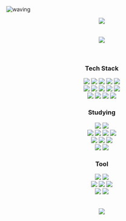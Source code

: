 <!--Title-->
![waving](https://capsule-render.vercel.app/api?type=waving&height=200&text=MINBEOM&fontAlign=80&fontAlignY=40&color=gradient)
<!--Velog-->
<div align="center">
  <a href="https://velog.io/@alsqja2626/posts">
    <img src="https://img.shields.io/badge/Trouble Shooting Velog%20-%235c86fa.svg?&style=for-the-badge&&logoColor=white"/>
  </a>
</div>
<br><br>
<div align="center">
  <img src="https://github-readme-stats.vercel.app/api/top-langs/?username=alsqja&layout=compact"/>
</div>
<br><br>
<!--Tech Stack-->
<h3 align="center">Tech Stack</h3>
<div align="center">
  <img src="https://img.shields.io/badge/java-007396.svg?style=for-the-badge&logo=java&logoColor=white"/>
  <img src="https://img.shields.io/badge/spring-6DB33F.svg?style=for-the-badge&logo=spring&logoColor=white"/>
  <img src="https://img.shields.io/badge/springboot-6DB33F.svg?style=for-the-badge&logo=springboot&logoColor=white"/>
  <img src="https://img.shields.io/badge/tymeleaf-005F0F.svg?style=for-the-badge&logo=thymeleaf&logoColor=white"/>
  <img src="https://img.shields.io/badge/jpa-7952B3.svg?style=for-the-badge&logo=jpa&logoColor=white"/>
</div>
<div align="center">
  <img src="https://img.shields.io/badge/javascript-F7DF1E.svg?style=for-the-badge&logo=javascript&logoColor=black"/>
  <img src="https://img.shields.io/badge/react-61DAFB.svg?style=for-the-badge&logo=react&logoColor=black"/>
  <img src="https://img.shields.io/badge/html5-E34F26.svg?style=for-the-badge&logo=html5&logoColor=white"/>
  <img src="https://img.shields.io/badge/css3-1572B6.svg?style=for-the-badge&logo=css3&logoColor=white"/>
  <img src="https://img.shields.io/badge/jquery-0769AD.svg?style=for-the-badge&logo=jquery&logoColor=white"/>
</div>
<div align="center">
  <img src="https://img.shields.io/badge/mysql-4479A1.svg?style=for-the-badge&logo=mysql&logoColor=white"/>
  <img src="https://img.shields.io/badge/MSSQL-CC2927.svg?style=for-the-badge&logo=microsoftsqlserver&logoColor=white"/>
  <img src="https://img.shields.io/badge/docker-2496ED.svg?style=for-the-badge&logo=docker&logoColor=white"/>
  <img src="https://img.shields.io/badge/aws-232F3E.svg?style=for-the-badge&logo=amazonwebservices&logoColor=white"/>
</div>
<!--Studying-->
<h3 align="center">Studying</h3>
<div align="center">
  <img src="https://img.shields.io/badge/redis-FF4438.svg?style=for-the-badge&logo=redis&logoColor=white"/>
  <img src="https://img.shields.io/badge/rabbitmq-FF6600.svg?style=for-the-badge&logo=rabbitmq&logoColor=white"/>
</div>
<div align="center">
  <img src="https://img.shields.io/badge/MSA-FF4088.svg?style=for-the-badge&logo=microsoftazure&logoColor=white"/>
  <img src="https://img.shields.io/badge/kafka-231F20.svg?style=for-the-badge&logo=apachekafka&logoColor=white"/>
  <img src="https://img.shields.io/badge/python-3776AB.svg?style=for-the-badge&logo=python&logoColor=white"/>
  <img src="https://img.shields.io/badge/nextjs-000000.svg?style=for-the-badge&logo=nextdotjs&logoColor=white"/>
</div>
<div align="center">
  <img src="https://img.shields.io/badge/AI-FF5722.svg?style=for-the-badge&logo=tensorflow&logoColor=white"/>
  <img src="https://img.shields.io/badge/MCP-0078D4.svg?style=for-the-badge&logo=microsoft&logoColor=white"/>
  <img src="https://img.shields.io/badge/Agent AI-4285F4.svg?style=for-the-badge&logo=googleassistant&logoColor=white"/>
</div>
<div align="center">
  <img src="https://img.shields.io/badge/django-092E20.svg?style=for-the-badge&logo=django&logoColor=white"/>
  <img src="https://img.shields.io/badge/fastapi-009688.svg?style=for-the-badge&logo=fastapi&logoColor=white"/>
</div>
<!--Tool-->
<h3 align="center">Tool</h3>
<div align="center">
  <img src="https://img.shields.io/badge/git-F05032.svg?style=for-the-badge&logo=git&logoColor=white"/>
  <img src="https://img.shields.io/badge/github-181717.svg?style=for-the-badge&logo=github&logoColor=white"/>
</div>
<div align="center">
  <img src="https://img.shields.io/badge/figma-F24E1E.svg?style=for-the-badge&logo=figma&logoColor=white"/>
  <img src="https://img.shields.io/badge/ERDCloud-00B1D2.svg?style=for-the-badge&logo=erdcloud&logoColor=white"/>
  <img src="https://img.shields.io/badge/postman-FF6C37.svg?style=for-the-badge&logo=postman&logoColor=white"/>
</div>
<div align="center">
  <img src="https://img.shields.io/badge/intellijidea-000000.svg?style=for-the-badge&logo=intellijidea&logoColor=white"/>
  <img src="https://img.shields.io/badge/vscode-007ACC.svg?style=for-the-badge&logo=visualstudiocode&logoColor=white"/>
</div>
<br><br>
<div align="center">
  <img src="https://github-readme-stats.vercel.app/api?username=alsqja&show_icons=true&theme=radical"/>
</div>
